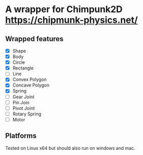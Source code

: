 # A wrapper for Chimpunk2D https://chipmunk-physics.net/ 

## Wrapped features

- [x] Shape
- [x] Body
- [x] Circle
- [x] Rectangle
- [ ] Line
- [x] Convex Polygon
- [x] Concave Polygon
- [x] Spring
- [ ] Gear Joint
- [ ] Pin Join
- [ ] Pivot Joint
- [ ] Rotary Spring
- [ ] Motor

## Platforms

Tested on Linux x64 but should also run on windows and mac.
